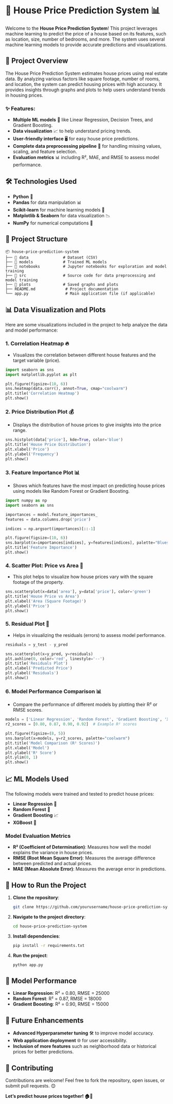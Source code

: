 

# 🏡 House Price Prediction System 📊

Welcome to the **House Price Prediction System**! This project leverages machine learning to predict the price of a house based on its features, such as location, size, number of bedrooms, and more. The system uses several machine learning models to provide accurate predictions and visualizations.

## 🚀 Project Overview

The House Price Prediction System estimates house prices using real estate data. By analyzing various factors like square footage, number of rooms, and location, the system can predict housing prices with high accuracy. It provides insights through graphs and plots to help users understand trends in housing prices.

### ✨ Features:
- **Multiple ML models** 🧠 like Linear Regression, Decision Trees, and Gradient Boosting.
- **Data visualization** 📈 to help understand pricing trends.
- **User-friendly interface** 🖥️ for easy house price predictions.
- **Complete data preprocessing pipeline** 🧹 for handling missing values, scaling, and feature selection.
- **Evaluation metrics** 📊 including R², MAE, and RMSE to assess model performance.

## 🛠️ Technologies Used

- **Python** 🐍
- **Pandas** for data manipulation 📊
- **Scikit-learn** for machine learning models 🤖
- **Matplotlib & Seaborn** for data visualization 📉
- **NumPy** for numerical computations 🧮

## 📂 Project Structure

```
📦 house-price-prediction-system
├── 📁 data               # Dataset (CSV)
├── 📁 models             # Trained ML models
├── 📁 notebooks          # Jupyter notebooks for exploration and model training
├── 📁 src                # Source code for data preprocessing and model training
├── 📁 plots              # Saved graphs and plots
├── README.md             # Project documentation
└── app.py                # Main application file (if applicable)
```

## 📊 Data Visualization and Plots
Here are some visualizations included in the project to help analyze the data and model performance:

### 1. **Correlation Heatmap** 🔥
- Visualizes the correlation between different house features and the target variable (price).

```python
import seaborn as sns
import matplotlib.pyplot as plt

plt.figure(figsize=(10, 6))
sns.heatmap(data.corr(), annot=True, cmap="coolwarm")
plt.title('Correlation Heatmap')
plt.show()
```

### 2. **Price Distribution Plot** 💰
- Displays the distribution of house prices to give insights into the price range.

```python
sns.histplot(data['price'], kde=True, color='blue')
plt.title('House Price Distribution')
plt.xlabel('Price')
plt.ylabel('Frequency')
plt.show()
```

### 3. **Feature Importance Plot** 📊
- Shows which features have the most impact on predicting house prices using models like Random Forest or Gradient Boosting.

```python
import numpy as np
import seaborn as sns

importances = model.feature_importances_
features = data.columns.drop('price')

indices = np.argsort(importances)[::-1]

plt.figure(figsize=(10, 6))
sns.barplot(x=importances[indices], y=features[indices], palette="Blues_d")
plt.title('Feature Importance')
plt.show()
```

### 4. **Scatter Plot: Price vs Area** 📏
- This plot helps to visualize how house prices vary with the square footage of the property.

```python
sns.scatterplot(x=data['area'], y=data['price'], color='green')
plt.title('House Price vs Area')
plt.xlabel('Area (Square Footage)')
plt.ylabel('Price')
plt.show()
```

### 5. **Residual Plot** 🎯
- Helps in visualizing the residuals (errors) to assess model performance.

```python
residuals = y_test - y_pred

sns.scatterplot(x=y_pred, y=residuals)
plt.axhline(0, color='red', linestyle='--')
plt.title('Residuals Plot')
plt.xlabel('Predicted Price')
plt.ylabel('Residuals')
plt.show()
```

### 6. **Model Performance Comparison** 📊
- Compare the performance of different models by plotting their R² or RMSE scores.

```python
models = ['Linear Regression', 'Random Forest', 'Gradient Boosting', 'XGBoost']
r2_scores = [0.80, 0.87, 0.90, 0.92]  # Example R² scores

plt.figure(figsize=(8, 5))
sns.barplot(x=models, y=r2_scores, palette="coolwarm")
plt.title('Model Comparison (R² Scores)')
plt.xlabel('Model')
plt.ylabel('R² Score')
plt.ylim(0, 1)
plt.show()
```

## 📈 ML Models Used
The following models were trained and tested to predict house prices:
- **Linear Regression** 📏
- **Random Forest** 🌳
- **Gradient Boosting** 📈
- **XGBoost** 🚀

### Model Evaluation Metrics
- **R² (Coefficient of Determination)**: Measures how well the model explains the variance in house prices.
- **RMSE (Root Mean Square Error)**: Measures the average difference between predicted and actual prices.
- **MAE (Mean Absolute Error)**: Measures the average error in predictions.

## 🔧 How to Run the Project

1. **Clone the repository**:
   ```bash
   git clone https://github.com/yourusername/house-price-prediction-system.git
   ```
2. **Navigate to the project directory**:
   ```bash
   cd house-price-prediction-system
   ```
3. **Install dependencies**:
   ```bash
   pip install -r requirements.txt
   ```
4. **Run the project**:
   ```bash
   python app.py
   ```

## 🧠 Model Performance
- **Linear Regression**: R² = 0.80, RMSE = 25000
- **Random Forest**: R² = 0.87, RMSE = 18000
- **Gradient Boosting**: R² = 0.90, RMSE = 15000

## 🔮 Future Enhancements
- **Advanced Hyperparameter tuning** 🛠️ to improve model accuracy.
- **Web application deployment** 🌐 for user accessibility.
- **Inclusion of more features** such as neighborhood data or historical prices for better predictions.

## 🤝 Contributing
Contributions are welcome! Feel free to fork the repository, open issues, or submit pull requests. 😊



**Let’s predict house prices together! 🏠💸**

